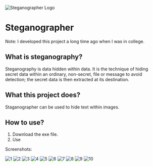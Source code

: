 ![Steganographer Logo](https://raw.githubusercontent.com/rupindr/Steganographer/master/docs/Steganographer%20Logo%20Transparent.png)
# Steganographer

Note: I developed this project a long time ago when I was in college.

## What is steganography?

Steganography is data hidden within data. It is the technique of hiding secret data within an ordinary, non-secret, file or message to avoid detection; the secret data is then extracted at its destination.

## What this project does?

Staganographer can be used to hide text within images.

## How to use?

1) Download the exe file.  
2) Use

Screenshots:  

![1](https://raw.githubusercontent.com/rupindr/steganographer/master/docs/1.jpg)
![2](https://raw.githubusercontent.com/rupindr/steganographer/master/docs/2.jpg)
![3](https://raw.githubusercontent.com/rupindr/steganographer/master/docs/3.jpg)
![4](https://raw.githubusercontent.com/rupindr/steganographer/master/docs/4.jpg)
![5](https://raw.githubusercontent.com/rupindr/steganographer/master/docs/5.jpg)
![6](https://raw.githubusercontent.com/rupindr/steganographer/master/docs/6.jpg)
![7](https://raw.githubusercontent.com/rupindr/steganographer/master/docs/7.jpg)
![8](https://raw.githubusercontent.com/rupindr/steganographer/master/docs/8.jpg)
![9](https://raw.githubusercontent.com/rupindr/steganographer/master/docs/9.jpg)
![10](https://raw.githubusercontent.com/rupindr/steganographer/master/docs/10.jpg)
